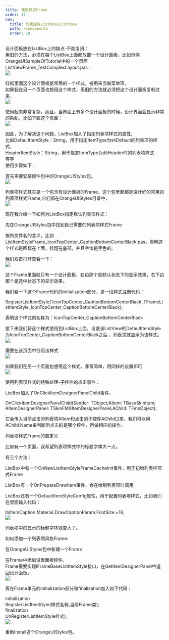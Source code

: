 ```yaml
---
title: 使用样式Frame
order: 17
nav:
  title: 列表控件ListBox&ListView
  path: /components
  order: 10
---
```


设计面板放在ListBox上的缺点-不能复用：  
用旧的方法，必须在每个ListBox上面都放置一个设计面板，比如示例OrangeUISampleOfTutorial中的一个页面ListViewFrame_TestComplexLayout.pas：  
![](http://www.orangeui.cn/wordpress/wp-content/uploads/2022/03/word-image.png)


红框里面这个设计面板是常用的一个样式，被用来当做菜单项，  
如果我在另一个页面也想用这个样式，用旧的方法就必须把这个设计面板复制过来，  
![](http://www.orangeui.cn/wordpress/wp-content/uploads/2022/03/word-image-1.png)


使用起来非常复杂，而且，当界面上有多个设计面板的时候，设计界面会显示非常的杂乱。比如下面这个页面：  
![](http://www.orangeui.cn/wordpress/wp-content/uploads/2022/03/word-image-2.png)


因此，为了解决这个问题，ListBox加入了指定列表项样式的属性,  
比如DefaultItemStyle：String，用于指定ItemType为sitDefault的列表项的样式，  
HeaderItemStyle：String，用于指定ItemType为ditHeader时的列表项样式  
等等  
使用步骤如下：  


首先需要安装控件包中的OrangeUIStyles包。  
![](http://www.orangeui.cn/wordpress/wp-content/uploads/2022/03/word-image-3.png)


列表项样式其实是一个包含有设计面板的Frame。这个包里面都是设计好的常用的列表项样式Frame,它们都在OrangeUIStyles目录中，  
![](http://www.orangeui.cn/wordpress/wp-content/uploads/2022/03/word-image-4.png)






现在我介绍一下如何为ListBox指定默认列表项样式：  

先在OrangeUIStyles包中找到自己需要的列表项样式Frame  

根所文件名的含义，比如ListItemStyleFrame_IconTopCenter_CaptionBottomCenterBlack.pas，表明这个样式是图标在上面，标题在底部，并且字体是黑色的。  

我们双击打开查看一下：  
![](http://www.orangeui.cn/wordpress/wp-content/uploads/2022/03/word-image-5.png)


这个Frame里面就只有一个设计面板，右边那个是默认状态下的显示效果，右下边那个是选中状态下的显示效果。  

我们看一下这个Frame代码的initialization部分，是一段样式注册代码：  

RegisterListItemStyle('IconTopCenter_CaptionBottomCenterBlack',TFrameListItemStyle_IconTopCenter_CaptionBottomCenterBlack);  

表明这个样式的名称为：IconTopCenter_CaptionBottomCenterBlack  

接下来我们将这个样式使用到ListBox上面，设置该ListView的DefaultItemStyle为IconTopCenter_CaptionBottomCenterBlack之后 ，列表顶就显示为该样式。  
![](http://www.orangeui.cn/wordpress/wp-content/uploads/2022/03/word-image-6.png)


需要在该页面中引用该样式  
![](http://www.orangeui.cn/wordpress/wp-content/uploads/2022/03/word-image-7.png)


如果我们在另一个页面也想用这个样式，非常简单，用同样的设置即可  
![](http://www.orangeui.cn/wordpress/wp-content/uploads/2022/03/word-image-8.png)


使用列表项样式的特殊处理-子控件的点击事件：  

ListBox加入了OnClickItemDesignerPanelChild事件，  

OnClickItemDesignerPanelChild(Sender: TObject;AItem: TBaseSkinItem; AItemDesignerPanel: TSkinFMXItemDesignerPanel;AChild: TFmxObject);  

它会传入当前点击的列表项AItem和点击的子控件AChild过来，我们可以用AChild.Name来判断所点击的是哪个控件，再做相应的操作。  









列表项样式Frame的自定义  

比如有一个页面，我希望列表项样式中的标题字体大一点。  

有三个方法：  

ListBox中有一个OnNewListItemStyleFrameCacheInit事件，用于初始列表样项式Frame  

ListBox有一个OnPrepareDrawItem事件，会在绘制列表项时调用  

ListBox还有一个DefaultItemStyleConfig属性，用于配置列表项样式，比如我们在里面输入代码：  

lblItemCaption.Material.DrawCaptionParam.FontSize:=16;  
![](http://www.orangeui.cn/wordpress/wp-content/uploads/2022/03/word-image-9.png)

列表项中的显示的标题字体就变大了。  






如何添加一个列表项风格Frame:  

在OrangeUIStyles包中新建一个Frame  

在Frame中添加设置面板控件，  
Frame需要实现IFrameBaseListItemStyle接口，在GetItemDesignerPanel中返回设计面板。  
![](http://www.orangeui.cn/wordpress/wp-content/uploads/2022/03/word-image-10.png)


再在Frame单元的initialization部分和finalization加入如下代码：  

initialization  
RegisterListItemStyle(样式名称,当前Frame类);  
finalization  
UnRegisterListItemStyle样式);  
![](http://www.orangeui.cn/wordpress/wp-content/uploads/2022/03/word-image-11.png)


重新Install这个OrangeUIStyles包。   



